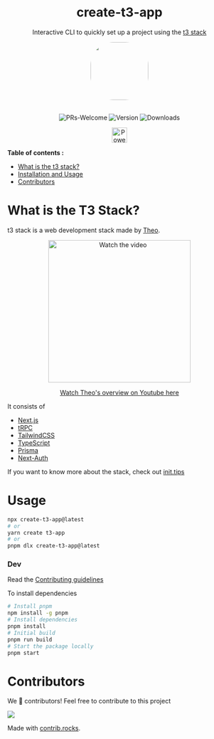 <h1 align="center"> create-t3-app </h1>
<div align="center">

Interactive CLI to quickly set up a project using the [t3 stack](https://init.tips)

<img src="https://s6.imgcdn.dev/BJW4B.png" width="130" style="border-radius:40%"/>

</div>  
<div align="center">
<br/>

![PRs-Welcome](https://img.shields.io/badge/PRs-welcome-blue.svg)
![Version](https://img.shields.io/npm/v/create-t3-app?color=0b7285&logoColor=0b7285)
![Downloads](https://img.shields.io/npm/dm/create-t3-app?color=364fc7&logoColor=364fc7)

<p align="center">
  <a rel="noopener noreferrer" target="_blank" href="https://vercel.com/?utm_source=t3-oss&utm_campaign=osss">
    <img height="34px" src="https://www.datocms-assets.com/31049/1618983297-powered-by-vercel.svg" alt="Powered by vercel">
  </a>
</p>

</div>

<summary><b> Table of contents :</b></summary>
 
* <a href="#info">What is the t3 stack?</a> 
* <a href="#usage">Installation and Usage</a>
* <a href="#contributors">Contributors</a>

<div id='info'>

# What is the T3 Stack?

t3 stack is a web development stack made by [Theo](https://twitter.com/t3dotgg).

<p align="center">
  <a href="http://www.youtube.com/watch?v=PbjHxIuHduU" target="_blank">
    <img src="https://t3.gg/random/T3%20Stack%20V4.png" alt="Watch the video" width="320" />
  </a>
</p>
<p align="center">
  <a href="http://www.youtube.com/watch?v=PbjHxIuHduU" target="_blank">
    Watch Theo's overview on Youtube here
  </a>
</p>

It consists of

- [Next.js](https://nextjs.org)
- [tRPC](https://trpc.io)
- [TailwindCSS](https://tailwindcss.com)
- [TypeScript](https://typescriptlang.org)
- [Prisma](https://prisma.io)
- [Next-Auth](https://next-auth.js.org)

If you want to know more about the stack, check out [init.tips](https://init.tips)

</div>

<div id="usage">

# Usage

```bash
npx create-t3-app@latest
# or
yarn create t3-app
# or
pnpm dlx create-t3-app@latest
```

### Dev

Read the [Contributing guidelines](CONTRIBUTING.md)

To install dependencies

```bash
# Install pnpm
npm install -g pnpm
# Install dependencies
pnpm install
# Initial build
pnpm run build
# Start the package locally
pnpm start
```

</div>

# Contributors

We 💖 contributors! Feel free to contribute to this project

<a href="https://github.com/nexxeln/create-t3-app/graphs/contributors">
  <img src="https://contrib.rocks/image?repo=nexxeln/create-t3-app" />
</a>

Made with [contrib.rocks](https://contrib.rocks).
